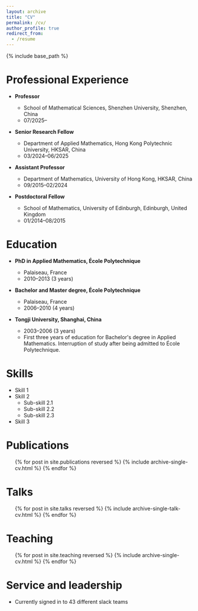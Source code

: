 ```yaml
---
layout: archive
title: "CV"
permalink: /cv/
author_profile: true
redirect_from:
  - /resume
---
```


{% include base_path %}

Professional Experience
======
* **Professor**
  * School of Mathematical Sciences, Shenzhen University, Shenzhen, China
  * 07/2025–

* **Senior Research Fellow**
  * Department of Applied Mathematics, Hong Kong Polytechnic University, HKSAR, China
  * 03/2024–06/2025

* **Assistant Professor**
  * Department of Mathematics, University of Hong Kong, HKSAR, China
  * 09/2015–02/2024

* **Postdoctoral Fellow**
  * School of Mathematics, University of Edinburgh, Edinburgh, United Kingdom
  * 01/2014–08/2015

Education
======
* **PhD in Applied Mathematics, École Polytechnique**
  * Palaiseau, France
  * 2010–2013 (3 years)

* **Bachelor and Master degree, École Polytechnique**
  * Palaiseau, France
  * 2006–2010 (4 years)

* **Tongji University, Shanghai, China**
  * 2003–2006 (3 years)
  * First three years of education for Bachelor's degree in Applied Mathematics. Interruption of study after being admitted to École Polytechnique.
  
Skills
======
* Skill 1
* Skill 2
  * Sub-skill 2.1
  * Sub-skill 2.2
  * Sub-skill 2.3
* Skill 3

Publications
======
  <ul>{% for post in site.publications reversed %}
    {% include archive-single-cv.html %}
  {% endfor %}</ul>
  
Talks
======
  <ul>{% for post in site.talks reversed %}
    {% include archive-single-talk-cv.html  %}
  {% endfor %}</ul>
  
Teaching
======
  <ul>{% for post in site.teaching reversed %}
    {% include archive-single-cv.html %}
  {% endfor %}</ul>
  
Service and leadership
======
* Currently signed in to 43 different slack teams
